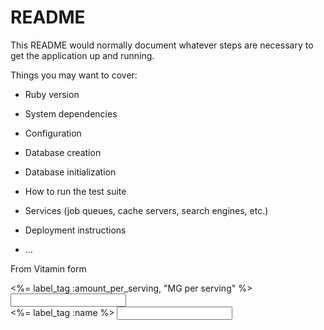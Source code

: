 # README

This README would normally document whatever steps are necessary to get the
application up and running.

Things you may want to cover:

* Ruby version

* System dependencies

* Configuration

* Database creation

* Database initialization

* How to run the test suite

* Services (job queues, cache servers, search engines, etc.)

* Deployment instructions

* ...



From Vitamin form


  <div>
    <%= label_tag :amount_per_serving, "MG per serving" %>
    <input type="text" id="amount_per_serving" name="amount_per_serving">
  </div>

  <div>
    <%= label_tag :name %>
    <input type="text" id="vitamin_id" name="vitamin_id">
  </div>

